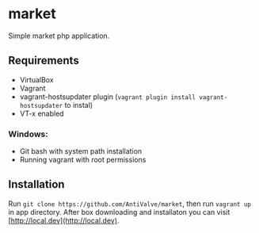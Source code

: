 # market
Simple market php application.

## Requirements
- VirtualBox
- Vagrant
- vagrant-hostsupdater plugin (`vagrant plugin install vagrant-hostsupdater` to instal)
- VT-x enabled

### Windows:
- Git bash with system path installation
- Running vagrant with root permissions

## Installation

Run `git clone https://github.com/AntiValve/market`, then run `vagrant up` in app directory. After box downloading and installaton you can visit [http://local.dev](http://local.dev).
